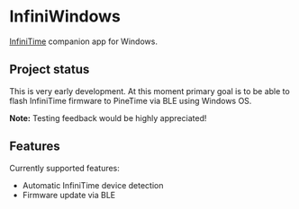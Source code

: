 # InfiniWindows

[InfiniTime](https://github.com/InfiniTimeOrg/InfiniTime) companion app for Windows.

## Project status

This is very early development. At this moment primary goal is to be able to flash InfiniTime firmware to PineTime via BLE using Windows OS.

**Note:** Testing feedback would be highly appreciated!

## Features

Currently supported features:

- Automatic InfiniTime device detection
- Firmware update via BLE
